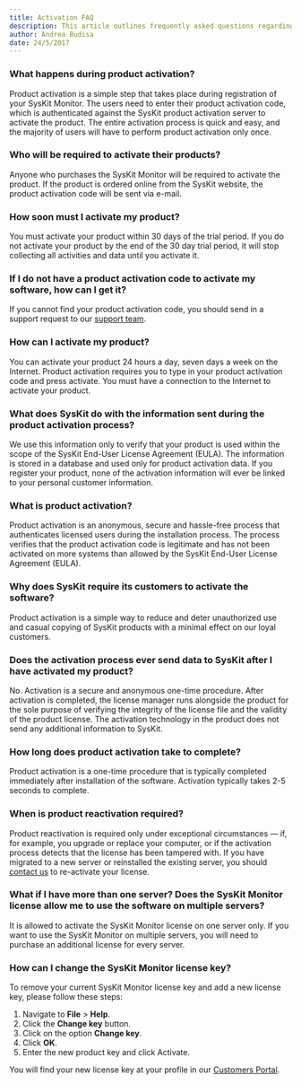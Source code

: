 ```yaml
---
title: Activation FAQ
description: This article outlines frequently asked questions regarding the SysKit Monitor activation.
author: Andrea Budisa
date: 24/5/2017
---
```

### What happens during product activation?
Product activation is a simple step that takes place during registration of your SysKit Monitor. The users need to enter their product activation code, which is authenticated against the SysKit product activation server to activate the product. The entire activation process is quick and easy, and the majority of users will have to perform product activation only once.

### Who will be required to activate their products?
Anyone who purchases the SysKit Monitor will be required to activate the product. If the product is ordered online from the SysKit website, the product activation code will be sent via e-mail.

### How soon must I activate my product?
You must activate your product within 30 days of the trial period.
If you do not activate your product by the end of the 30 day trial period, it will stop collecting all activities and data until you activate it.

### If I do not have a product activation code to activate my software, how can I get it?
If you cannot find your product activation code, you should send in a support request to our [support team](https://www.syskit.com/contact-us).

### How can I activate my product?
You can activate your product 24 hours a day, seven days a week on the Internet. Product activation requires you to type in your product activation code and press activate. You must have a connection to the Internet to activate your product.

### What does SysKit do with the information sent during the product activation process?
We use this information only to verify that your product is used within the scope of the SysKit End-User License Agreement (EULA). The information is stored in a database and used only for product activation data. If you register your product, none of the activation information will ever be linked to your personal customer information.

### What is product activation?
Product activation is an anonymous, secure and hassle-free process that authenticates licensed users during the installation process. The process verifies that the product activation code is legitimate and has not been activated on more systems than allowed by the SysKit End-User License Agreement (EULA).

### Why does SysKit require its customers to activate the software?
Product activation is a simple way to reduce and deter unauthorized use and casual copying of SysKit products with a minimal effect on our loyal customers.

### Does the activation process ever send data to SysKit after I have activated my product?
No. Activation is a secure and anonymous one-time procedure. After activation is completed, the license manager runs alongside the product for the sole purpose of verifying the integrity of the license file and the validity of the product license. The activation technology in the product does not send any additional information to SysKit.

### How long does product activation take to complete?
Product activation is a one-time procedure that is typically completed immediately after installation of the software. Activation typically takes 2-5 seconds to complete.

### When is product reactivation required?
Product reactivation is required only under exceptional circumstances — if, for example, you upgrade or replace your computer, or if the activation process detects that the license has been tampered with. If you have migrated to a new server or reinstalled the existing server, you should [contact us](https://www.syskit.com/contact-us) to re-activate your license.

### What if I have more than one server? Does the SysKit Monitor license allow me to use the software on multiple servers?
It is allowed to activate the SysKit Monitor license on one server only. If you want to use the SysKit Monitor on multiple servers, you will need to purchase an additional license for every server.

### How can I change the SysKit Monitor license key?
To remove your current SysKit Monitor license key and add a new license key, please follow these steps:
1. Navigate to __File__ > __Help__.
2. Click the __Change key__ button.
3. Click on the option __Change key__.
4. Click __OK__.
5. Enter the new product key and click Activate.

You will find your new license key at your profile in our [Customers Portal](https://my.syskit.com).